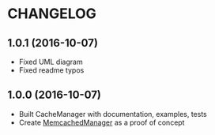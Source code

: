 CHANGELOG
=========

1.0.1 (2016-10-07)
------------------
* Fixed UML diagram
* Fixed readme typos

1.0.0 (2016-10-07)
------------------
* Built CacheManager with documentation, examples, tests
* Create [MemcachedManager](https://github.com/picamator/MemcachedManager) as a proof of concept
